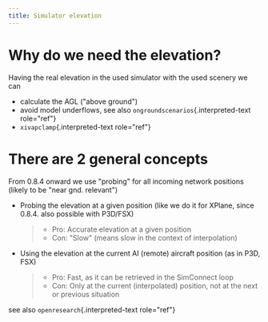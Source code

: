 ```yaml
---
title: Simulator elevation
---
```


Why do we need the elevation?
=============================

Having the real elevation in the used simulator with the used scenery we
can

-   calculate the AGL (\"above ground\")
-   avoid model underflows, see also
    `ongroundscenarios`{.interpreted-text role="ref"}
-   `xivapclamp`{.interpreted-text role="ref"}

There are 2 general concepts
============================

From 0.8.4 onward we use \"probing\" for all incoming network positions
(likely to be \"near gnd. relevant\")

-   Probing the elevation at a given position (like we do it for XPlane,
    since 0.8.4. also possible with P3D/FSX)

    > -   Pro: Accurate elevation at a given position
    > -   Con: \"Slow\" (means slow in the context of interpolation)

-   Using the elevation at the current AI (remote) aircraft position (as
    in P3D, FSX)

    > -   Pro: Fast, as it can be retrieved in the SimConnect loop
    > -   Con: Only at the current (interpolated) position, not at the
    >     next or previous situation

see also `openresearch`{.interpreted-text role="ref"}
